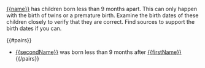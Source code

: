 [{{name}}](https://familysearch.org/tree/person/{{pid}}/details) has children born less than 9 months apart. This can only happen with
the birth of twins or a premature birth. Examine the birth dates of these children
closely to verify that they are correct. Find sources to support the birth dates if you can.

{{#pairs}}
* [{{secondName}}](https://familysearch.org/tree/person/{{id2}}/details) was born less than 9 months after [{{firstName}}](https://familysearch.org/tree/person/{{id1}}/details)
{{/pairs}}
